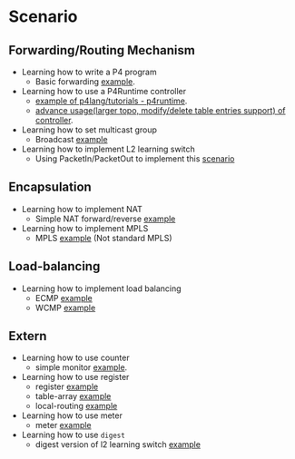 # Scenario

## Forwarding/Routing Mechanism
* Learning how to write a P4 program
    * Basic forwarding [example](basic).
* Learning how to use a P4Runtime controller
    * [example of p4lang/tutorials - p4runtime](advance-tunnel).
    * [advance usage(larger topo, modify/delete table entries support) of controller](advance-topo).
* Learning how to set multicast group
    * Broadcast [example](bcast)
* Learning how to implement L2 learning switch
    * Using PacketIn/PacketOut to implement this [scenario](learning-switch)
    
## Encapsulation
* Learning how to implement NAT 
    * Simple NAT forward/reverse [example](simple-nat)
* Learning how to implement MPLS
    * MPLS [example](mpls) (Not standard MPLS)

## Load-balancing
* Learning how to implement load balancing 
    * ECMP [example](ECMP)
    * WCMP [example](WCMP)

## Extern 
* Learning how to use counter
    * simple monitor [example](simple-monitor).
* Learning how to use register
    * register [example](register)
    * table-array [example](table-array)
    * local-routing [example](local-routing)
* Learning how to use meter
    * meter [example](meter)
* Learning how to use `digest`
    * digest version of l2 learning switch [example](digest)
